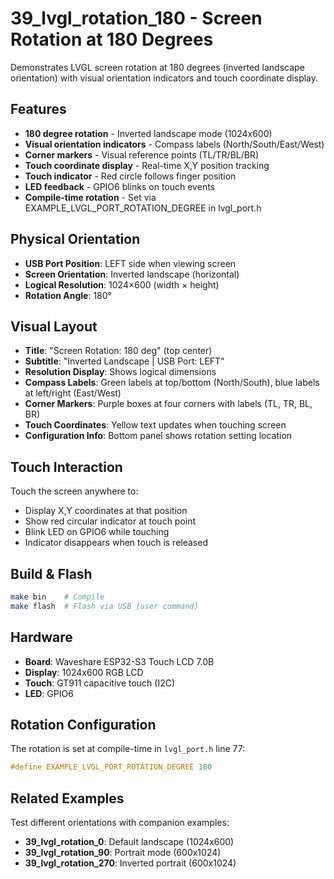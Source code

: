 # 39_lvgl_rotation_180 - Screen Rotation at 180 Degrees

Demonstrates LVGL screen rotation at 180 degrees (inverted landscape orientation) with visual orientation indicators and touch coordinate display.

## Features

- **180 degree rotation** - Inverted landscape mode (1024x600)
- **Visual orientation indicators** - Compass labels (North/South/East/West)
- **Corner markers** - Visual reference points (TL/TR/BL/BR)
- **Touch coordinate display** - Real-time X,Y position tracking
- **Touch indicator** - Red circle follows finger position
- **LED feedback** - GPIO6 blinks on touch events
- **Compile-time rotation** - Set via EXAMPLE_LVGL_PORT_ROTATION_DEGREE in lvgl_port.h

## Physical Orientation

- **USB Port Position**: LEFT side when viewing screen
- **Screen Orientation**: Inverted landscape (horizontal)
- **Logical Resolution**: 1024×600 (width × height)
- **Rotation Angle**: 180°

## Visual Layout

- **Title**: "Screen Rotation: 180 deg" (top center)
- **Subtitle**: "Inverted Landscape | USB Port: LEFT"
- **Resolution Display**: Shows logical dimensions
- **Compass Labels**: Green labels at top/bottom (North/South), blue labels at left/right (East/West)
- **Corner Markers**: Purple boxes at four corners with labels (TL, TR, BL, BR)
- **Touch Coordinates**: Yellow text updates when touching screen
- **Configuration Info**: Bottom panel shows rotation setting location

## Touch Interaction

Touch the screen anywhere to:
- Display X,Y coordinates at that position
- Show red circular indicator at touch point
- Blink LED on GPIO6 while touching
- Indicator disappears when touch is released

## Build & Flash

```bash
make bin    # Compile
make flash  # Flash via USB (user command)
```

## Hardware

- **Board**: Waveshare ESP32-S3 Touch LCD 7.0B
- **Display**: 1024x600 RGB LCD
- **Touch**: GT911 capacitive touch (I2C)
- **LED**: GPIO6

## Rotation Configuration

The rotation is set at compile-time in `lvgl_port.h` line 77:
```cpp
#define EXAMPLE_LVGL_PORT_ROTATION_DEGREE 180
```

## Related Examples

Test different orientations with companion examples:
- **39_lvgl_rotation_0**: Default landscape (1024x600)
- **39_lvgl_rotation_90**: Portrait mode (600x1024)
- **39_lvgl_rotation_270**: Inverted portrait (600x1024)
